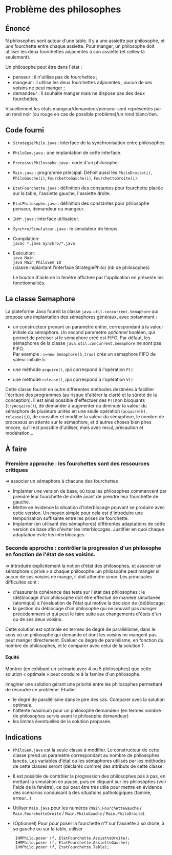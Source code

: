 Problème des philosophes
========================

Énoncé
------

N philosophes sont autour d'une table. Il y a une assiette par philosophe,
et *une* fourchette entre chaque assiette. Pour manger, un philosophe
doit utiliser les deux fourchettes adjacentes à son assiette (et celles-là
seulement).

Un philosophe peut être dans l'état :

- penseur : il n'utilise pas de fourchettes ;
- mangeur : il utilise les deux fourchettes adjacentes ; aucun de ses
  voisins ne peut manger ;
- demandeur : il souhaite manger mais ne dispose pas des deux fourchettes.

Visuellement les états mangeur/demandeur/penseur sont représentés par un
rond noir (ou rouge en cas de possible problème)/un rond blanc/rien.

Code fourni
-----------
- `StrategiePhilo.java` : interface de la synchronisation entre philosophes.
- `PhiloSem.java` : une implantation de cette interface.
- `ProcessusPhilosophe.java` : code d'un philosophe.
- `Main.java` : programme principal.
  Définit aussi les `PhiloDroite(i)`, `PhiloGauche(i)`, `FourchetteGauche(i)`,
  `FourchetteDroite(i)`.
- `EtatFourchette.java` : définition des constantes pour fourchette placée
  sur la table, l'assiette gauche, l'assiette droite.
- `EtatPhilosophe.java` : définition des constantes pour philosophe penseur,
  demandeur ou mangeur.
- `IHM*.java` : interface utilisateur.
- `Synchro/Simulateur.java` : le simulateur de temps.

- Compilation:  
        `javac *.java Synchro/*.java`  

- Exécution:  
        `java Main`  
        `java Main PhiloSem 10`  
         (classe implantant l'interface StrategiePhilo) (nb de philosophes)
         
	Le bouton d'aide de la fenêtre affichée par l'application en présente 
	les fonctionnalités.
	
La classe Semaphore
--------------------
La plateforme Java fournit la classe `java.util.concurrent.Semaphore` qui propose 
une implantation des sémaphores généraux, avec notamment :

- un constructeur prenant un paramètre entier, correspondant à la valeur initiale 
du sémaphore. Un second paramètre *optionnel* booléen, qui permet de préciser si 
le sémaphore créé est FIFO. Par défaut, les sémaphores de 
la classe `java.util.concurrent.Semaphore` ne sont pas FIFO.       
        Par exemple : `s=new Semaphore(5,true)` crée un sémaphore FIFO de valeur initiale 5.
        
- une méthode `acquire()`, qui correspond à l'opération `P()`
- une méthode `release()`, qui correspond à l'opération `V()`

Cette classe fournit en outre différentes méthodes destinées
 à faciliter l'écriture des programmes (au risque d'altérer la clarté et la sûreté 
 de la conception). Il est ainsi possible d'effectuer des `P()`non bloquants (`tryAcquire()`),
  de demander à augmenter ou diminuer la valeur du sémaphore de plusieurs unités en 
  une seule opération (`acquire(k)`, `release(j)`), de consulter et modifier 
  la valeur du sémaphore, le nombre de processus en attente sur le sémaphore, et 
  d'autres choses bien pires encore, qu'il est possible d'utiliser, 
  mais avec recul, précaution et modération...

À faire
-------

### Première approche : les fourchettes sont des ressources critiques 
=> associer un sémaphore à chacune des fourchettes

- Implanter une version de base, où tous les philosophes commencent par prendre leur 
fourchette de droite avant de prendre leur fourchette de gauche. 
- Mettre en évidence la situation d'interblocage pouvant se produire avec cette version.
Un moyen simple pour cela est d'introduire une temporisation suffisante entre les prises
de fourchette.
- Implanter (en utilisant des sémaphores) différentes adaptations de cette version de base
afin d'éviter les interblocages. Justifier en quoi chaque adaptation évite les interblocages. 

### Seconde approche : contrôler la progression d'un philosophe en fonction de l'état de ses voisins.
=> introduire explicitement la notion d'état des philosophes, et associer un sémaphore
« privé » à chaque philosophe :un philosophe peut manger si aucun de ses voisins ne mange, 
il doit attendre sinon. Les principales difficultés sont :

- d'assurer la cohérence des tests sur l'état des philosophes : le (dé)blocage d'un 
   philosophe doit être effectué de manière simultanée (atomique) à l'évaluation de
   l'état qui motive la décision de (dé)blocage;
- la gestion du déblocage d'un philosophe qui ne pouvait pas manger précédemment et qui
   peut le faire suite aux changements d'états d'un ou de ses deux voisins.

Cette solution est optimale en termes de degré de parallélisme, dans
le sens où un philosophe qui demande et dont les voisins ne mangent pas peut
manger directement. Evaluer ce degré de parallélisme, en fonction du nombre
de philosophes, et le comparer avec celui de la solution 1.

#### Equité
Montrer (en exhibant un scénario avec 4 ou 5 philosophes) que cette solution « optimale » 
peut conduire à  la famine d'un philosophe.

Imaginer une solution gérant une priorité entre les philosophes permettant de résoudre ce
problème. Etudier

- le degré de parallélisme dans le pire des cas. Comparer avec la solution optimale.
- l'attente maximum pour un philosophe demandeur 
	(en termes nombre de philosophes servis avant le philosophe demandeur)
- les limites éventuelles de la solution proposée.

Indications
-----------

 - `PhiloSem.java` est la seule classe à modifier. Le constructeur de cette classe prend
un paramètre correspondant au nombre de philosophes lancés. Les variables d'état ou
les sémaphores utilisés par les méthodes de cette classes seront (déclarés comme) des
attributs de cette classe.

- Il est possible de contrôler la progression des philosophes pas à pas, en mettant 
la simulation en pause, puis en cliquant sur les philosophes (voir l'aide de la fenêtre),
ce qui peut être très utile pour mettre en évidence des scénarios conduisant à des
situations pathologiques (famine, erreur...)

 - Utiliser `Main.java` pour les numéros (`Main.FourchetteGauche` /
`Main.FourchetteDroite` / `Main.PhiloGauche` / `Main.PhiloDroite`).

 - (Optionnel) Pour pour poser la fourchette n°f sur l'assiette à *sa* droite, à *sa*
  gauche ou sur la table, utiliser

        IHMPhilo.poser (f, EtatFourchette.AssietteDroite);
        IHMPhilo.poser (f, EtatFourchette.AssietteGauche);
        IHMPhilo.poser (f, EtatFourchette.Table);



